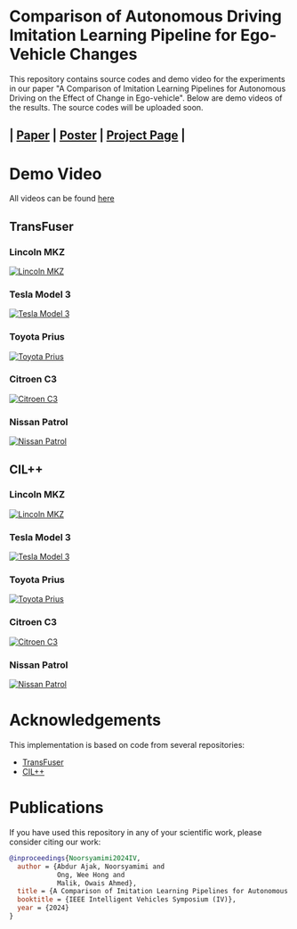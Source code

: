 # Comparison of Autonomous Driving Imitation Learning Pipeline for Ego-Vehicle Changes

This repository contains source codes and demo video for the experiments in our paper "A Comparison of Imitation Learning Pipelines for Autonomous Driving on the Effect of Change in Ego-vehicle". Below are demo videos of the results. The source codes will be uploaded soon.

## | [Paper](https://ailab.space/wp-content/uploads/improving-egovehicle-control-in-deep-learning-training-pipeline-for-autonomous-cars/IV24_0299_FI.pdf) | [Poster](https://ailab.space/wp-content/uploads/improving-egovehicle-control-in-deep-learning-training-pipeline-for-autonomous-cars/MoPo2I4.12-Poster.pdf) | [Project Page](https://ailab.space/projects/improving-egovehicle-control-in-deep-learning-training-pipeline-for-autonomous-cars/) |

# Demo Video

All videos can be found [here](https://www.youtube.com/playlist?list=PLT6vZE-j-Q_txkFGr4UAbPygAfNeKJL9n)

## TransFuser

### Lincoln MKZ
[![Lincoln MKZ](https://img.youtube.com/vi/0wRd4mHPYSA/maxresdefault.jpg)](https://www.youtube.com/watch?v=0wRd4mHPYSA)

### Tesla Model 3
[![Tesla Model 3](https://img.youtube.com/vi/cgd5D62YmC0/maxresdefault.jpg)](https://www.youtube.com/watch?v=cgd5D62YmC0)

### Toyota Prius
[![Toyota Prius](https://img.youtube.com/vi/e4bx76Wocqo/maxresdefault.jpg)](https://www.youtube.com/watch?v=e4bx76Wocqo)

### Citroen C3
[![Citroen C3](https://img.youtube.com/vi/2FYhHeB0ZgY/maxresdefault.jpg)](https://www.youtube.com/watch?v=2FYhHeB0ZgY)

### Nissan Patrol
[![Nissan Patrol](https://img.youtube.com/vi/bJrVDMwO1BE/maxresdefault.jpg)](https://www.youtube.com/watch?v=bJrVDMwO1BE)

## CIL++

### Lincoln MKZ
[![Lincoln MKZ](https://img.youtube.com/vi/3agzuRExjX0/maxresdefault.jpg)](https://www.youtube.com/watch?v=3agzuRExjX0)

### Tesla Model 3
[![Tesla Model 3](https://img.youtube.com/vi/rh-BnKFzxIE/maxresdefault.jpg)](https://www.youtube.com/watch?v=rh-BnKFzxIE)

### Toyota Prius
[![Toyota Prius](https://img.youtube.com/vi/mMmUQqpMDkk/maxresdefault.jpg)](https://www.youtube.com/watch?v=mMmUQqpMDkk)

### Citroen C3
[![Citroen C3](https://img.youtube.com/vi/t2Aww-VuCBM/maxresdefault.jpg)](https://www.youtube.com/watch?v=t2Aww-VuCBM)

### Nissan Patrol
[![Nissan Patrol](https://img.youtube.com/vi/FIFEOGvY7zk/maxresdefault.jpg)](https://www.youtube.com/watch?v=FIFEOGvY7zk)

# Acknowledgements
This implementation is based on code from several repositories:

* [TransFuser](https://github.com/autonomousvision/transfuser)
* [CIL++](https://github.com/yixiao1/CILv2_multiview)


# Publications
If you have used this repository in any of your scientific work, please consider citing our work:

```bibtex
@inproceedings{Noorsyamimi2024IV,
  author = {Abdur Ajak, Noorsyamimi and
            Ong, Wee Hong and
            Malik, Owais Ahmed},
  title = {A Comparison of Imitation Learning Pipelines for Autonomous Driving on the Effect of Change in Ego-vehicle},
  booktitle = {IEEE Intelligent Vehicles Symposium (IV)},
  year = {2024}
}
```
